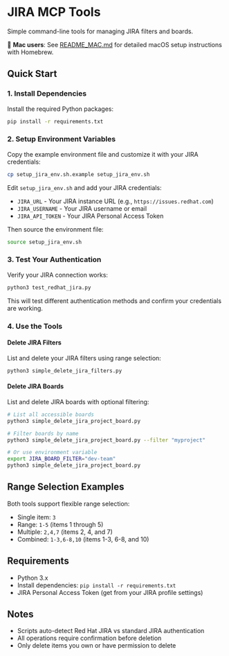 # JIRA MCP Tools

Simple command-line tools for managing JIRA filters and boards.

📱 **Mac users**: See [README_MAC.md](README_MAC.md) for detailed macOS setup instructions with Homebrew.

## Quick Start

### 1. Install Dependencies

Install the required Python packages:

```bash
pip install -r requirements.txt
```

### 2. Setup Environment Variables

Copy the example environment file and customize it with your JIRA credentials:

```bash
cp setup_jira_env.sh.example setup_jira_env.sh
```

Edit `setup_jira_env.sh` and add your JIRA credentials:
- `JIRA_URL` - Your JIRA instance URL (e.g., `https://issues.redhat.com`)
- `JIRA_USERNAME` - Your JIRA username or email
- `JIRA_API_TOKEN` - Your JIRA Personal Access Token

Then source the environment file:
```bash
source setup_jira_env.sh
```

### 3. Test Your Authentication

Verify your JIRA connection works:

```bash
python3 test_redhat_jira.py
```

This will test different authentication methods and confirm your credentials are working.

### 4. Use the Tools

#### Delete JIRA Filters
List and delete your JIRA filters using range selection:

```bash
python3 simple_delete_jira_filters.py
```

#### Delete JIRA Boards  
List and delete JIRA boards with optional filtering:

```bash
# List all accessible boards
python3 simple_delete_jira_project_board.py

# Filter boards by name
python3 simple_delete_jira_project_board.py --filter "myproject"

# Or use environment variable
export JIRA_BOARD_FILTER="dev-team"
python3 simple_delete_jira_project_board.py
```

## Range Selection Examples

Both tools support flexible range selection:
- Single item: `3`
- Range: `1-5` (items 1 through 5)
- Multiple: `2,4,7` (items 2, 4, and 7)
- Combined: `1-3,6-8,10` (items 1-3, 6-8, and 10)

## Requirements

- Python 3.x
- Install dependencies: `pip install -r requirements.txt`
- JIRA Personal Access Token (get from your JIRA profile settings)

## Notes

- Scripts auto-detect Red Hat JIRA vs standard JIRA authentication
- All operations require confirmation before deletion
- Only delete items you own or have permission to delete
